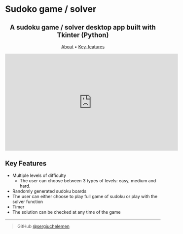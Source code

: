 # Sudoko game / solver


<h2 align="center">A sudoku game / solver desktop app built with Tkinter (Python) </h2>

<p align="center">
  <a href="#About">About</a> •
  <a href="#Key-features">Key-features</a> 
</p>


<iframe width="560" height="315" src="https://www.youtube.com/embed/HRiRxyVHUJs" title="YouTube video player" frameborder="0" allow="accelerometer; autoplay; clipboard-write; encrypted-media; gyroscope; picture-in-picture; web-share" allowfullscreen></iframe>



## Key Features

* Multiple levels of difficulty
  - The user can choose between 3 types of levels: easy, medium and hard.
* Randomly generated sudoku boards
* The user can either choose to play full game of sudoku or play with the solver function 
* Timer
* The solution can be checked at any time of the game



---

> GitHub [@sergiuchelemen](https://github.com/sergiuchelemen) 


